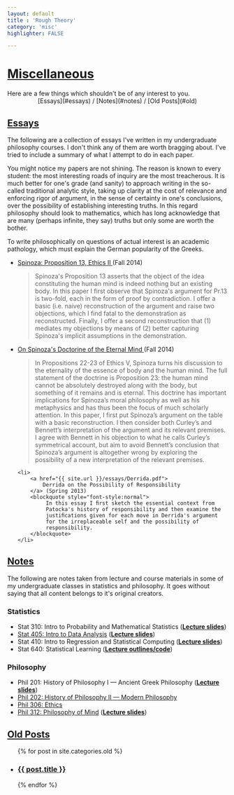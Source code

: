 ```yaml
---
layout: default
title : 'Rough Theory'
category: 'misc'
highlighter: FALSE

---
```


<h1 class="entry-title"><a href="{{ post.url }}">Miscellaneous</a></h1>
Here are a few things which shouldn't be of any interest to you.

<center> [Essays](#essays)  / [Notes](#notes) / [Old Posts](#old) </center>

<a id="essays"></a>
<h2 class="entry-title"><a href="#essays">Essays</a></h2>

The following are a collection of essays I've written in my
undergraduate philosophy courses. I don't think any of them are worth
bragging about. I've tried to include a summary of what I attempt to
do in each paper.

You might notice my papers are not shining. The reason is known to
every student: the most interesting roads of inquiry are the most
treacherous. It is much better for one's grade (and sanity) to
approach writing in the so-called traditional analytic style, taking
up clarity at the cost of relevance and enforcing rigor of argument,
in the sense of certainty in one's conclusions, over the possibility
of establishing interesting truths. In this regard philosophy should
look to mathematics, which has long acknowledge that are many (perhaps
infinite, they say) truths but only some are worth the bother.

To write philosophically on questions of actual interest is an
academic pathology, which must explain the German popularity of the
Greeks.

<ul>
	<li>
		<a href="{{ site.url }}/essays/Spinoza-p13.pdf">
			Spinoza: Proposition 13, Ethics II
		</a> (Fall 2014)
		<blockquote style="font-style:normal">
			Spinoza's Proposition 13 asserts that the object of the idea constituting the human mind is indeed nothing but an existing body. In this paper I first observe that Spinoza's argument for Pr.13 is two-fold, each in the form of proof by contradiction. I offer a basic (i.e. naive) reconstruction of the argument and raise two objections, which I find fatal to the demonstration as reconstructed. Finally, I offer a second reconstruction that (1) mediates my objections by means of (2) better capturing Spinoza's implicit assumptions in the demonstration.
		</blockquote>
	</li>
	<li>
		<a href="{{ site.url }}/essays/Spinoza-imm-soul.pdf">
			On Spinoza's Doctorine of the Eternal Mind
		</a> (Fall 2014)
		<blockquote style="font-style:normal">
			In Propositions 22-23 of Ethics V, Spinoza turns his discussion to the eternality of the essence of body and the human mind. The full statement of the doctrine is Proposition 23: the human mind cannot be absolutely destroyed along with the body, but something of it remains and is eternal. This doctrine has important implications for Spinoza’s moral philosophy as well as his metaphysics and has thus been the focus of much scholarly attention. In this paper, I first put Spinoza’s argument on the table with a basic reconstruction. I then consider both Curley’s and Bennett’s interpretation of the argument and its relevant premises. I agree with Bennett in his objection to what he calls Curley’s symmetrical account, but aim to avoid Bennett’s conclusion that Spinoza’s argument is altogether wrong by exploring the possibility of a new interpretation of the relevant premises.
		</blockquote>
	</li>

	<li>
		<a href="{{ site.url }}/essays/Derrida.pdf">
			Derrida on the Possibility of Responsibility
		</a> (Spring 2013)
		<blockquote style="font-style:normal">
			 In this essay I ﬁrst sketch the essential context from
             Patocka's history of responsibility and then examine the
             justiﬁcations given for each move in Derrida's argument
             for the irreplaceable self and the possibility of
             responsibility.
		</blockquote>
	</li>
</ul>

<a id="notes"></a>
<h2 class="entry-title"><a href="#notes">Notes</a></h2>
The following are notes taken from lecture and course
materials in some of my undergraduate classes in statistics and
philosophy. It goes without saying that all content belongs to it's
original creators.
<h3>Statistics</h3>
<ul>
	<li>Stat 310: Intro to Probability and Mathematical Statistics (<a href="{{urls.media}}/stat310slides.rar"><strong>Lecture slides</strong></a>)</li>
	<li><a href="https://gist.github.com/af0d8f272a0ff1005127">Stat 405: Intro to Data Analysis</a> (<a href="{{urls.media}}/stat405slides.rar"><strong>Lecture slides</strong></a>)</li>
	<li>Stat 410: Intro to Regression and Statistical Computing (<a href="{{urls.media}}/stat410slides.rar"><strong>Lecture slides</strong></a>)</li>
	<li>Stat 640: Statistical Learning (<a href="http://www.stat.rice.edu/~gallen/stat640.html"><strong>Lecture outlines/code</strong></a>)</li>
</ul>
<h3>Philosophy</h3>
<ul>
	<li>Phil 201: History of Philosophy I &mdash; Ancient Greek Philosophy (<a href="{{urls.media}}/phil201slides.rar"><strong>Lecture slides</strong></a>)</li>
	<li><a href="{{urls.media}}/phil202.pdf">Phil 202: History of Philosophy II &mdash; Modern Philosophy</a></li>
	<li><a href="{{urls.media}}/phil306.pdf">Phil 306: Ethics</a></li>
	<li><a href="{{urls.media}}/phil312.pdf">Phil 312: Philosophy of Mind</a> (<a href="{urls.media}/phil312slides.rar"><strong>Lecture slides</strong></a>)</li>
</ul>


<a id="old"></a>
<h2 class="entry-title"><a href="#old">Old Posts</a></h2>
<ul>
{% for post in site.categories.old %}
<li>
  <h3 class="entry-title" id="{{ post.id }}">
    <a href="{{ post.url }}">{{ post.title }}</a>
  </h3>
</li>
{% endfor %}
</ul>
